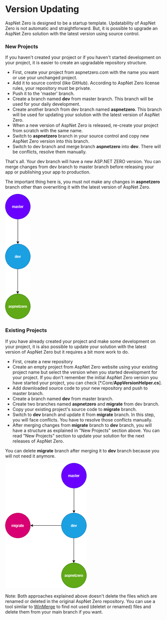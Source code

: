 # Version Updating

AspNet Zero is designed to be a startup template. Updatability of AspNet Zero is not automatic and straightforward. But, it is possible to upgrade an AspNet Zero solution with the latest version using source control.

### New Projects

If you haven't created your project or if you haven't started development on your project, it is easier to create an upgradable repository structure.

- First, create your project from aspnetzero.com with the name you want or use your unchanged project.
- Add it to source control (like GitHub). According to AspNet Zero license rules, your repository must be private.
- Push it to the 'master' branch.
- Create a branch named **dev** from master branch. This branch will be used for your daily development.
- Create another branch from dev branch named **aspnetzero**. This branch will be used for updating your solution with the latest version of AspNet Zero.
- When a new version of AspNet Zero is released, re-create your project from scratch with the same name.
- Switch to **aspnetzero** branch in your source control and copy new AspNet Zero version into this branch. 
- Switch to dev branch and merge branch **aspnetzero** into **dev**. There will be conflicts, resolve them manually.

That's all. Your dev branch will have a new ASP.NET ZERO version. You can merge changes from dev branch to master branch before releasing your app or publishing your app to production. 

The important thing here is, you must not make any changes in **aspnetzero** branch other than overwriting it with the latest version of AspNet Zero.

![version-update-new-project](images/version-update-new-projects.png)

### Existing Projects

If you have already created your project and make some development on your project, it is also possible to update your solution with the latest version of AspNet Zero but it requires a bit more work to do.

* First, create a new repository 
* Create an empty project from AspNet Zero website using your existing project name but select the version when you started development for your project. If you don't remember the initial AspNet Zero version you have started your project, you can check [*.Core/**AppVersionHelper.cs**].
* Add downloaded source code to your new repository and push to master branch.
* Create a branch named **dev** from master branch.
* Create two branches named **aspnetzero** and **migrate** from dev branch.
* Copy your existing project's source code to **migrate** branch.
* Switch to **dev** branch and update it from **migrate** branch. In this step, you will face conflicts. You have to resolve those conflicts manually.
* After merging changes from **migrate** branch to **dev** branch, you will have a structure as explained in "New Projects" section above. You can read "New Projects" section to update your solution for the next releases of AspNet Zero.

You can delete **migrate** branch after merging it to **dev** branch because you will not need it anymore. 

![version-update-existing-project](images/version-update-existing-projects.png)



Note: Both approaches explained above doesn't delete the files which are renamed or deleted in the original AspNet Zero repository. You can use a tool similar to [WinMerge](https://winmerge.org/) to find not used (deletet or renamed) files and delete them from your main branch if you want.

